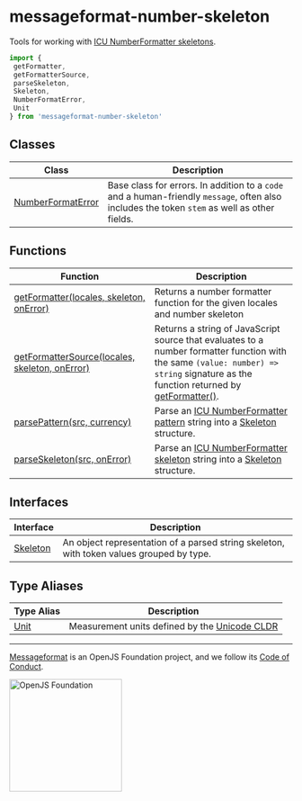 # messageformat-number-skeleton

Tools for working with [ICU NumberFormatter skeletons](https://github.com/unicode-org/icu/blob/master/docs/userguide/format_parse/numbers/skeletons.md)<!-- -->.

```js
import {
 getFormatter,
 getFormatterSource,
 parseSkeleton,
 Skeleton,
 NumberFormatError,
 Unit
} from 'messageformat-number-skeleton'

```

## Classes

|  Class | Description |
|  --- | --- |
|  [NumberFormatError](https://github.com/messageformat/number-skeleton/blob/master/docs/messageformat-number-skeleton.numberformaterror.md) | Base class for errors. In addition to a <code>code</code> and a human-friendly <code>message</code>, often also includes the token <code>stem</code> as well as other fields. |

## Functions

|  Function | Description |
|  --- | --- |
|  [getFormatter(locales, skeleton, onError)](https://github.com/messageformat/number-skeleton/blob/master/docs/messageformat-number-skeleton.getformatter.md) | Returns a number formatter function for the given locales and number skeleton |
|  [getFormatterSource(locales, skeleton, onError)](https://github.com/messageformat/number-skeleton/blob/master/docs/messageformat-number-skeleton.getformattersource.md) | Returns a string of JavaScript source that evaluates to a number formatter function with the same <code>(value: number) =&gt; string</code> signature as the function returned by [getFormatter()](https://github.com/messageformat/number-skeleton/blob/master/docs/messageformat-number-skeleton.getformatter.md)<!-- -->. |
|  [parsePattern(src, currency)](https://github.com/messageformat/number-skeleton/blob/master/docs/messageformat-number-skeleton.parsepattern.md) | Parse an [ICU NumberFormatter pattern](http://unicode.org/reports/tr35/tr35-numbers.html#Number_Format_Patterns) string into a [Skeleton](https://github.com/messageformat/number-skeleton/blob/master/docs/messageformat-number-skeleton.skeleton.md) structure. |
|  [parseSkeleton(src, onError)](https://github.com/messageformat/number-skeleton/blob/master/docs/messageformat-number-skeleton.parseskeleton.md) | Parse an [ICU NumberFormatter skeleton](https://github.com/unicode-org/icu/blob/master/docs/userguide/format_parse/numbers/skeletons.md) string into a [Skeleton](https://github.com/messageformat/number-skeleton/blob/master/docs/messageformat-number-skeleton.skeleton.md) structure. |

## Interfaces

|  Interface | Description |
|  --- | --- |
|  [Skeleton](https://github.com/messageformat/number-skeleton/blob/master/docs/messageformat-number-skeleton.skeleton.md) | An object representation of a parsed string skeleton, with token values grouped by type. |

## Type Aliases

|  Type Alias | Description |
|  --- | --- |
|  [Unit](https://github.com/messageformat/number-skeleton/blob/master/docs/messageformat-number-skeleton.unit.md) | Measurement units defined by the [Unicode CLDR](https://github.com/unicode-org/cldr/blob/d4d77a2/common/validity/unit.xml) |

---

[Messageformat](https://messageformat.github.io/) is an OpenJS Foundation project, and we follow its [Code of Conduct](https://github.com/openjs-foundation/cross-project-council/blob/master/CODE_OF_CONDUCT.md).

<a href="https://openjsf.org">
<img width=200 alt="OpenJS Foundation" src="https://messageformat.github.io/messageformat/logo/openjsf.svg" />
</a>